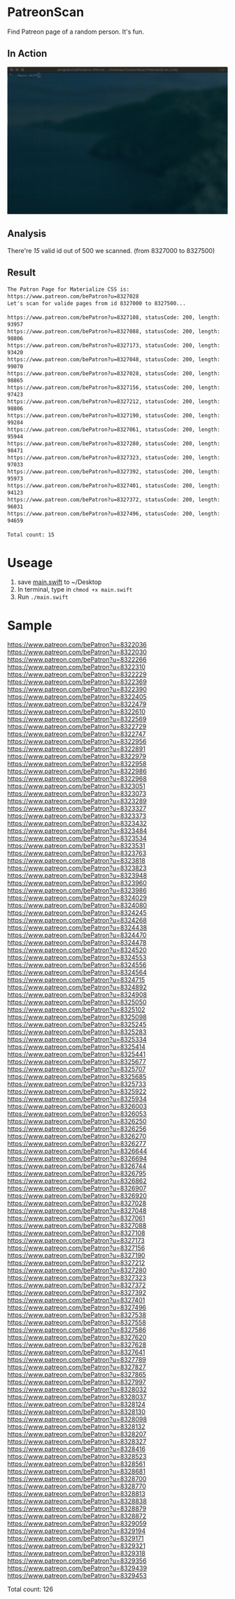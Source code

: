# PatreonScan
Find Patreon page of a random person. It's fun.

## In Action
![animatic](https://github.com/zenglekidd/PatreonScan/blob/master/animatic.gif)

## Analysis
There're *15* valid id out of 500 we scanned. (from 8327000 to 8327500)

## Result

```
The Patron Page for Materialize CSS is: https://www.patreon.com/bePatron?u=8327028
Let's scan for valide pages from id 8327000 to 8327500...

https://www.patreon.com/bePatron?u=8327108, statusCode: 200, length: 93957
https://www.patreon.com/bePatron?u=8327088, statusCode: 200, length: 98806
https://www.patreon.com/bePatron?u=8327173, statusCode: 200, length: 93420
https://www.patreon.com/bePatron?u=8327048, statusCode: 200, length: 99070
https://www.patreon.com/bePatron?u=8327028, statusCode: 200, length: 98865
https://www.patreon.com/bePatron?u=8327156, statusCode: 200, length: 97423
https://www.patreon.com/bePatron?u=8327212, statusCode: 200, length: 98806
https://www.patreon.com/bePatron?u=8327190, statusCode: 200, length: 99284
https://www.patreon.com/bePatron?u=8327061, statusCode: 200, length: 95944
https://www.patreon.com/bePatron?u=8327280, statusCode: 200, length: 98471
https://www.patreon.com/bePatron?u=8327323, statusCode: 200, length: 97033
https://www.patreon.com/bePatron?u=8327392, statusCode: 200, length: 95973
https://www.patreon.com/bePatron?u=8327401, statusCode: 200, length: 94123
https://www.patreon.com/bePatron?u=8327372, statusCode: 200, length: 96031
https://www.patreon.com/bePatron?u=8327496, statusCode: 200, length: 94659

Total count: 15
```

# Useage
1. save [main.swift](https://github.com/zenglekidd/PatreonScan/blob/master/main.swift) to ~/Desktop
2. In terminal, type in `chmod +x main.swift`
3. Run `./main.swift`

# Sample
https://www.patreon.com/bePatron?u=8322036  
https://www.patreon.com/bePatron?u=8322030  
https://www.patreon.com/bePatron?u=8322266  
https://www.patreon.com/bePatron?u=8322310  
https://www.patreon.com/bePatron?u=8322229  
https://www.patreon.com/bePatron?u=8322369  
https://www.patreon.com/bePatron?u=8322390  
https://www.patreon.com/bePatron?u=8322405  
https://www.patreon.com/bePatron?u=8322479  
https://www.patreon.com/bePatron?u=8322610  
https://www.patreon.com/bePatron?u=8322569  
https://www.patreon.com/bePatron?u=8322729  
https://www.patreon.com/bePatron?u=8322747  
https://www.patreon.com/bePatron?u=8322956  
https://www.patreon.com/bePatron?u=8322891  
https://www.patreon.com/bePatron?u=8322979  
https://www.patreon.com/bePatron?u=8322958  
https://www.patreon.com/bePatron?u=8322986  
https://www.patreon.com/bePatron?u=8322968  
https://www.patreon.com/bePatron?u=8323051  
https://www.patreon.com/bePatron?u=8323073  
https://www.patreon.com/bePatron?u=8323289  
https://www.patreon.com/bePatron?u=8323327  
https://www.patreon.com/bePatron?u=8323373  
https://www.patreon.com/bePatron?u=8323432  
https://www.patreon.com/bePatron?u=8323484  
https://www.patreon.com/bePatron?u=8323534  
https://www.patreon.com/bePatron?u=8323531  
https://www.patreon.com/bePatron?u=8323763  
https://www.patreon.com/bePatron?u=8323818  
https://www.patreon.com/bePatron?u=8323823  
https://www.patreon.com/bePatron?u=8323948  
https://www.patreon.com/bePatron?u=8323960  
https://www.patreon.com/bePatron?u=8323986  
https://www.patreon.com/bePatron?u=8324029  
https://www.patreon.com/bePatron?u=8324080  
https://www.patreon.com/bePatron?u=8324245  
https://www.patreon.com/bePatron?u=8324268  
https://www.patreon.com/bePatron?u=8324438  
https://www.patreon.com/bePatron?u=8324470  
https://www.patreon.com/bePatron?u=8324478  
https://www.patreon.com/bePatron?u=8324520  
https://www.patreon.com/bePatron?u=8324553  
https://www.patreon.com/bePatron?u=8324556  
https://www.patreon.com/bePatron?u=8324564  
https://www.patreon.com/bePatron?u=8324715  
https://www.patreon.com/bePatron?u=8324892  
https://www.patreon.com/bePatron?u=8324908  
https://www.patreon.com/bePatron?u=8325050  
https://www.patreon.com/bePatron?u=8325102  
https://www.patreon.com/bePatron?u=8325098  
https://www.patreon.com/bePatron?u=8325245  
https://www.patreon.com/bePatron?u=8325283  
https://www.patreon.com/bePatron?u=8325334  
https://www.patreon.com/bePatron?u=8325414  
https://www.patreon.com/bePatron?u=8325441  
https://www.patreon.com/bePatron?u=8325677  
https://www.patreon.com/bePatron?u=8325707  
https://www.patreon.com/bePatron?u=8325685  
https://www.patreon.com/bePatron?u=8325733  
https://www.patreon.com/bePatron?u=8325922  
https://www.patreon.com/bePatron?u=8325934  
https://www.patreon.com/bePatron?u=8326003  
https://www.patreon.com/bePatron?u=8326053  
https://www.patreon.com/bePatron?u=8326250  
https://www.patreon.com/bePatron?u=8326256  
https://www.patreon.com/bePatron?u=8326270  
https://www.patreon.com/bePatron?u=8326277  
https://www.patreon.com/bePatron?u=8326644  
https://www.patreon.com/bePatron?u=8326694  
https://www.patreon.com/bePatron?u=8326744  
https://www.patreon.com/bePatron?u=8326795  
https://www.patreon.com/bePatron?u=8326862  
https://www.patreon.com/bePatron?u=8326907  
https://www.patreon.com/bePatron?u=8326920  
https://www.patreon.com/bePatron?u=8327028  
https://www.patreon.com/bePatron?u=8327048  
https://www.patreon.com/bePatron?u=8327061  
https://www.patreon.com/bePatron?u=8327088  
https://www.patreon.com/bePatron?u=8327108  
https://www.patreon.com/bePatron?u=8327173  
https://www.patreon.com/bePatron?u=8327156  
https://www.patreon.com/bePatron?u=8327190  
https://www.patreon.com/bePatron?u=8327212  
https://www.patreon.com/bePatron?u=8327280  
https://www.patreon.com/bePatron?u=8327323  
https://www.patreon.com/bePatron?u=8327372  
https://www.patreon.com/bePatron?u=8327392  
https://www.patreon.com/bePatron?u=8327401  
https://www.patreon.com/bePatron?u=8327496  
https://www.patreon.com/bePatron?u=8327538  
https://www.patreon.com/bePatron?u=8327558  
https://www.patreon.com/bePatron?u=8327586  
https://www.patreon.com/bePatron?u=8327620  
https://www.patreon.com/bePatron?u=8327628  
https://www.patreon.com/bePatron?u=8327641  
https://www.patreon.com/bePatron?u=8327789  
https://www.patreon.com/bePatron?u=8327827  
https://www.patreon.com/bePatron?u=8327865  
https://www.patreon.com/bePatron?u=8327997  
https://www.patreon.com/bePatron?u=8328032  
https://www.patreon.com/bePatron?u=8328037  
https://www.patreon.com/bePatron?u=8328124  
https://www.patreon.com/bePatron?u=8328130  
https://www.patreon.com/bePatron?u=8328098  
https://www.patreon.com/bePatron?u=8328132  
https://www.patreon.com/bePatron?u=8328207  
https://www.patreon.com/bePatron?u=8328327  
https://www.patreon.com/bePatron?u=8328416  
https://www.patreon.com/bePatron?u=8328523  
https://www.patreon.com/bePatron?u=8328561  
https://www.patreon.com/bePatron?u=8328681  
https://www.patreon.com/bePatron?u=8328700  
https://www.patreon.com/bePatron?u=8328770  
https://www.patreon.com/bePatron?u=8328813  
https://www.patreon.com/bePatron?u=8328838  
https://www.patreon.com/bePatron?u=8328879  
https://www.patreon.com/bePatron?u=8328872  
https://www.patreon.com/bePatron?u=8329059  
https://www.patreon.com/bePatron?u=8329194  
https://www.patreon.com/bePatron?u=8329171  
https://www.patreon.com/bePatron?u=8329321  
https://www.patreon.com/bePatron?u=8329318  
https://www.patreon.com/bePatron?u=8329356  
https://www.patreon.com/bePatron?u=8329439  
https://www.patreon.com/bePatron?u=8329453  

  Total count: 126  
